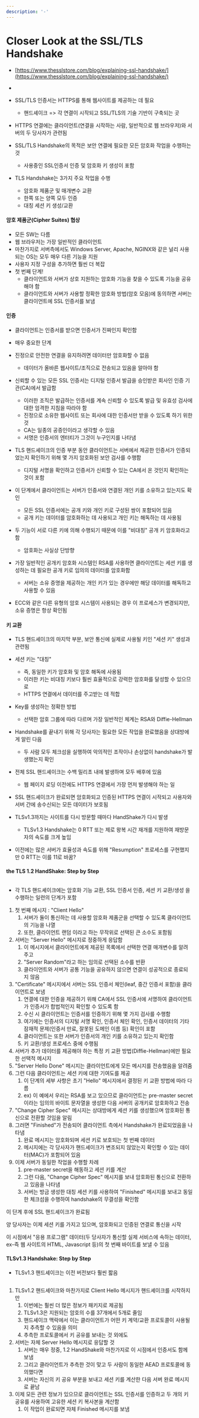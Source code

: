 ```yaml
---
description: '-'
---
```


# Closer Look at the SSL/TLS Handshake

* [https://www.thesslstore.com/blog/explaining-ssl-handshake/](https://www.thesslstore.com/blog/explaining-ssl-handshake/)
*
* SSL/TLS 인증서는 HTTPS를 통해 웹사이트를 제공하는 데 필요&#x20;
  * 핸드셰이크 => 각 연결이 시작되고 SSL/TLS의 기술 기반이 구축되는 곳&#x20;



* HTTPS 연결에는 클라이언트(연결을 시작하는 사람, 일반적으로 웹 브라우저)와 서버의 두 당사자가 관련됨&#x20;
* SSL/TLS Handshake의 목적은 보안 연결에 필요한 모든 암호화 작업을 수행하는 것&#x20;
  * 사용중인 SSL인증서 인증 및 암호화 키 생성이 포함&#x20;



*   TLS Handshake는 3가지 주요 작업을 수행&#x20;

    * 암호화 제품군 및 매개변수 교환&#x20;
    * 한쪽 또는 양쪽 모두 인증&#x20;
    * 대칭 세션 키 생성/교환&#x20;



#### 암호 제품군(Cipher Suites) 협상&#x20;

* 모든 SW는 다름&#x20;
* 웹 브라우저는 가장 일반적인 클라이언트
* 마찬가지로 서버측에서도 Windows Server, Apache, NGINX와 같은 널리 사용되는 OS는 모두 매우 다른 기능을 지원&#x20;
* 사용자 지정 구성을 추가하면 훨씬 더 복잡&#x20;
* 첫 번째 단계!
  * 클라이언트와 서버가 상호 지원하는 암호화 기능을 찾을 수 있도록 기능을 공유해야 함&#x20;
  * 클라이언트와 서버가 사용할 정확한 암호화 방법(암호 모음)에 동의하면 서버는 클라이언트에 SSL 인증서를 보냄&#x20;

#### 인증&#x20;

* 클라이언트는 인증서를 받으면 인증서가 진짜인지 확인함&#x20;
* 매우 중요한 단계&#x20;
* 진정으로 안전한 연결을 유지하려면 데이터만 암호화할 수 없음&#x20;
  * 데이터가 올바른 웹사이트/조직으로 전송되고 있음을 알아야 함&#x20;



* 신뢰할 수 있는 모든 SSL 인증서는 디지털 인증서 발급을 승인받은 회사인 인증 기관(CA)에서 발급함&#x20;
  * 이러한 조직은 발급하는 인증서를 계속 신뢰할 수 있도록 발급 및 유효성 검사에 대한 엄격한 지침을 따라야 함&#x20;
  * 진정으로 소유한 웹사이트 또는 회사에 대한 인증서만 받을 수 있도록 하기 위한 것&#x20;
  * CA는 일종의 공증인이라고 생각할 수 있음&#x20;
  * 서명은 인증서의 엔터티가 그것이 누구인지를 나타냄&#x20;



* TLS 핸드셰이크의 인증 부분 동안 클라이언트는 서버에서 제공한 인증서가 인증되었는지 확인하기 위해 몇 가지 암호화된 보안 검사를 수행함&#x20;
  * 디지털 서명을 확인하고 인증서가 신뢰할 수 있는 CA에서 온 것인지 확인하는 것이 포함&#x20;



* 이 단계에서 클라이언트는 서버가 인증서와 연결된 개인 키를 소유하고 있는지도 확인&#x20;
  * 모든 SSL 인증서에는 공개 키와 개인 키로 구성된 쌍이 포함되어 있음&#x20;
  * 공개 키는 데이터를 암호화하는 데 사용되고 개인 키는 해독하는 데 사용됨&#x20;
* 두 기능이 서로 다른 키에 의해 수행되기 때문에 이를 "비대칭" 공개 키 암호화라고 함&#x20;
  * 암호화는 사실상 단방향&#x20;



* 가장 일반적인 공개키 암호화 시스템인 RSA를 사용하면 클라이언트는 세션 키를 생성하는 데 필요한 공개 키로 임의의 데이터를 암호화함&#x20;
  * 서버는 소유 증명을 제공하는 개인 키가 있는 경우에만 해당 데이터를 해독하고 사용할 수 있음&#x20;



* ECC와 같은 다른 유형의 암호 시스템이 사용되는 경우 이 프로세스가 변경되지만, 소유 증명은 항상 확인됨&#x20;



#### 키 교환&#x20;

* TLS 핸드셰이크의 마지막 부분, 보안 통신에 실제로 사용될 키인 "세션 키" 생성과 관련됨&#x20;
* 세션 키는 "대칭"
  * 즉, 동일한 키가 암호화 및 암호 해독에 사용됨&#x20;
  * 이러한 키는 비대칭 키보다 훨씬 효율적으로 강력한 암호화를 달성할 수 있으므로&#x20;
  * HTTPS 연결에서 데이터를 주고받는 데 적합&#x20;
* Key를 생성하는 정확한 방법&#x20;
  * 선택한 암호 그룹에 따라 다르며 가장 일반적인 체계는 RSA와 Diffie-Hellman



* Handshake를 끝내기 위해 각 당사자는 필요한 모든 작업을 완료했음을 상대방에게 알린 다음
  * 두 사람 모두 체크섬을 실행하여 악의적인 조작이나 손상없이 handshake가 발생했는지 확인&#x20;



* 전체 SSL 핸드셰이크는 수백 밀리초 내에 발생하며 모두 배후에 있음&#x20;
  * 웹 페이지 로딩 이전에도 HTTPS 연결에서 가장 먼저 발생해야 하는 일&#x20;



* SSL 핸드셰이크가 완료되면 암호화되고 인증된 HTTPS 연결이 시작되고 사용자와 서버 간에 송수신되는 모든 데이터가 보호됨&#x20;



* TLSv1.3까지는 사이트를 다시 방문할 때마다 HandShake가 다시 발생&#x20;
  * TLSv1.3 Handshake는 0 RTT 또는 제로 왕복 시간 재개를 지원하여 재방문자의 속도를 크게 높임&#x20;
* 이전에는 많은 서버가 효율성과 속도를 위해 "Resumption" 프로세스를 구현했지만 0 RTT는 이를 11로 바꿈?

#### the TLS 1.2 HandShake: Step by Step&#x20;

<figure><img src="../.gitbook/assets/SSL_Handshake_10-Steps-1.png" alt=""><figcaption></figcaption></figure>

* 각 TLS 핸드셰이크에는 암호화 기능 교환, SSL 인증서 인증, 세션 키 교환/생성 을 수행하는 일련의 단계가 포함&#x20;

1. 첫 번째 메시지 : "Client Hello"
   1. 서버가 둘이 통신하는 데 사용할 암호화 제품군을 선택할 수 있도록 클라이언트의 기능을 나열&#x20;
   2. 또한, 클라이언트 랜덤 이라고 하는 무작위로 선택된 큰 소수도 포함됨&#x20;
2. 서버는 "Server Hello" 메시지로 정중하게 응답함&#x20;
   1. 이 메시지에서 클라이언트에게 제공된 목록에서 선택한 연결 매개변수를 알려주고&#x20;
   2. "Server Random"라고 하는 임의로 선택된 소수를 반환&#x20;
   3. 클라이언트와 서버가 공통 기능을 공유하지 않으면 연결이 성공적으로 종료되지 않음&#x20;
3. "Certificate" 메시지에서 서버는 SSL 인증서 체인(leaf, 중간 인증서 포함)을 클라이언트로 보냄&#x20;
   1. 연결에 대한 인증을 제공하기 위해 CA에서 SSL 인증서에 서명하여 클라이언트가 인증서가 합법적인지 확인할 수 있도록 함&#x20;
   2. 수신 시 클라이언트는 인증서를 인증하기 위해 몇 가지 검사를 수행함&#x20;
   3. 여기에는 인증서의 디지털 서명 확인, 인증서 체인 확인, 인증서 데이터의 기타 잠재적 문제(인증서 만료, 잘못된 도메인 이름 등) 확인이 포함&#x20;
   4. 클라이언트는 또한 서버가 인증서의 개인 키를 소유하고 있는지 확인함&#x20;
   5. 키 교환/생성 프로세스 중에 수행됨
4. 서버가 추가 데이터를 제공해야 하는 특정 키 교환 방법(Diffie-Hellman)에만 필요한 선택적 메시지
5. "Server Hello Done" 메시지는 클라이언트에게 모든 메시지를 전송했음을 알려줌&#x20;
6. 그런 다음 클라이언트는 세션 키에 대한 기여도를 제공&#x20;
   1. 이 단계의 세부 사항은 초기 "Hello" 메시지에서 결정된 키 교환 방법에 따라 다름&#x20;
   2. ex) 이 예에서 우리는 RSA를 보고 있으므로 클라이언트는 pre-master secret이라는 임의의 바이트 문자열을 생성한 다음 서버의 공개키로 암호화하고 전송&#x20;
7. "Change Cipher Spec" 메시지는 상대방에게 세션 키를 생성했으며 암호화된 통신으로 전환할 것임을 알림&#x20;
8. 그러면 "Finished"가 전송되어 클라이언트 측에서 Handshake가 완료되었음을 나타냄&#x20;
   1. 완료 메시지는 암호화되며 세션 키로 보호되는 첫 번째 데이터&#x20;
   2. 메시지에는 각 당사자가 핸드셰이크가 변조되지 않았는지 확인할 수 있는 데이터(MAC)가 포함되어 있음&#x20;
9. 이제 서버가 동일한 작업을 수행할 차례
   1. pre-master secret을 해동하고 세션 키를 계산&#x20;
   2. 그런 다음, "Change Cipher Spec" 메시지를 보내 암호화된 통신으로 전환하고 있음을 나타냄&#x20;
   3. 서버는 방금 생성한 대칭 세션 키를 사용하여 "Finished" 메시지를 보내고 동일한 체크섬을 수행하여 handshake의 무결성을 확인함&#x20;



이 단계 후에 SSL 핸드셰이크가 완료됨

양 당사자는 이제 세션 키를 가지고 있으며, 암호화되고 인증된 연결로 통신을 시작&#x20;

이 시점에서 "응용 프로그램" 데이터(두 당사자가 통신할 실제 서비스에 속하는 데이터, ex-즉 웹 사이트의 HTML, Javascript 등)의 첫 번째 바이트를 보낼 수 있음&#x20;



#### TLSv1.3 Handshake: Step by Step

* TLSv1.3 핸드셰이크는 이전 버전보다 훨씬 짧음

<figure><img src="../.gitbook/assets/TLS_1_3_Handshake.jpg" alt=""><figcaption></figcaption></figure>

1. TLSv1.2 핸드셰이크와 마찬가지로 Client Hello 메시지가 핸드셰이크를 시작하지만&#x20;
   1. 이번에는 훨씬 더 많은 정보가 패키지로 제공됨&#x20;
   2. TLSv1.3은 지원되는 암호의 수를 37개에서 5개로 줄임&#x20;
   3. 핸드셰이크 맥락에서 이는 클라이언트가 어떤 키 계약/교환 프로토콜이 사용될지 추측할 수 있음을 의미&#x20;
   4. 추측한 프로토콜에서 키 공유를 보내는 것 외에도&#x20;
2. 서버는 자체 Server Hello 메시지로 응답할 것&#x20;
   1. 서버는 매우 정중, 1.2 HandShake와 마찬가지로 이 시점에서 인증서도 함께 보냄&#x20;
   2. 그리고 클라이언트가 추측한 것이 맞고 두 사람이 동일한 AEAD 프로토콜에 동의했다면&#x20;
   3. 서버는 자신의 키 공유 부분을 보내고 세션 키를 계산한 다음 서버 완료 메시지로 끝남&#x20;
3. 이제 모든 관련 정보가 있으므로 클라이언트는 SSL 인증서를 인증하고 두 개의 키 공유를 사용하여 고유한 세션 키 복사본을 계산함&#x20;
   1. 이 작업이 완료되면 자체 Finished 메시지를 보냄&#x20;



























